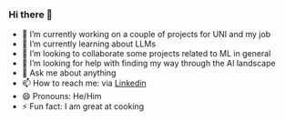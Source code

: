 ### Hi there 👋

- 🔭 I’m currently working on a couple of projects for UNI and my job
- 🌱 I’m currently learning about LLMs
- 👯 I’m looking to collaborate some projects related to ML in general
- 🤔 I’m looking for help with finding my way through the AI landscape
- 💬 Ask me about anything
- 📫 How to reach me: via [Linkedin](https://www.linkedin.com/in/roham-k-975728211)
- 😄 Pronouns: He/Him
- ⚡ Fun fact: I am great at cooking
